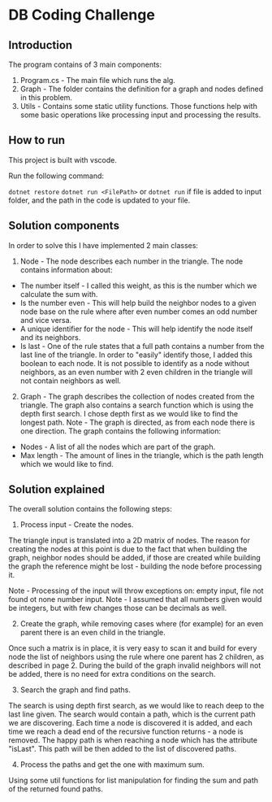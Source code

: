 # DB Coding Challenge

## Introduction

The program contains of 3 main components:

1. Program.cs - The main file which runs the alg.
2. Graph - The folder contains the definition for a graph and nodes defined in this problem.
3. Utils - Contains some static utility functions. Those functions help with some basic operations like processing input and processing the results.

## How to run

This project is built with vscode.

Run the following command:

`dotnet restore`
`dotnet run <FilePath>` or `dotnet run` if file is added to input folder, and the path in the code is updated to your file.

## Solution components

In order to solve this I have implemented 2 main classes:

1. Node - The node describes each number in the triangle.
   The node contains information about:

- The number itself - I called this weight, as this is the number which we calculate the sum with.
- Is the number even - This will help build the neighbor nodes to a given node base on the rule where after even number comes an odd number and vice versa.
- A unique identifier for the node - This will help identify the node itself and its neighbors.
- Is last - One of the rule states that a full path contains a number from the last line of the triangle. In order to "easily" identify those, I added this boolean to each node. It is not possible to identify as a node without neighbors, as an even number with 2 even children in the triangle will not contain neighbors as well.

2. Graph - The graph describes the collection of nodes created from the triangle. The graph also contains a search function which is using the depth first search. I chose depth first as we would like to find the longest path.
   Note - The graph is directed, as from each node there is one direction.
   The graph contains the following information:

- Nodes - A list of all the nodes which are part of the graph.
- Max length - The amount of lines in the triangle, which is the path length which we would like to find.

## Solution explained

The overall solution contains the following steps:

1. Process input - Create the nodes.

The triangle input is translated into a 2D matrix of nodes. The reason for creating the nodes at this point is due to the fact that when building the graph, neighbor nodes should be added, if those are created while building the graph the reference might be lost - building the node before processing it.

Note - Processing of the input will throw exceptions on: empty input, file not found ot none number input.
Note - I assumed that all numbers given would be integers, but with few changes those can be decimals as well.

2. Create the graph, while removing cases where (for example) for an even parent there is an even child in the triangle.

Once such a matrix is in place, it is very easy to scan it and build for every node the list of neighbors using the rule where one parent has 2 children, as described in page 2.
During the build of the graph invalid neighbors will not be added, there is no need for extra conditions on the search.

3. Search the graph and find paths.

The search is using depth first search, as we would like to reach deep to the last line given. The search would contain a path, which is the current path we are discovering. Each time a node is discovered it is added, and each time we reach a dead end of the recursive function returns - a node is removed. The happy path is when reaching a node which has the attribute "isLast". This path will be then added to the list of discovered paths.

4. Process the paths and get the one with maximum sum.

Using some util functions for list manipulation for finding the sum and path of the returned found paths.
